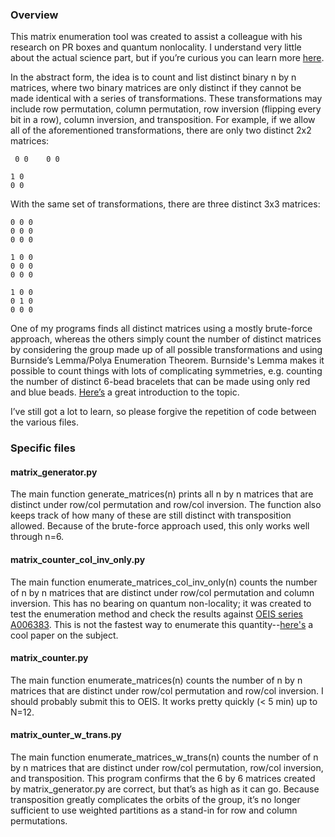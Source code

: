 ### Overview
This matrix enumeration tool was created to assist a colleague with his research on PR boxes and quantum nonlocality. I understand very little about the actual science part, but if you’re curious you can learn more [here](https://en.wikipedia.org/wiki/Quantum_nonlocality).

In the abstract form, the idea is to count and list distinct binary n by n matrices, where two binary matrices are only distinct if they cannot be made identical with a series of transformations. These transformations may include row permutation, column permutation, row inversion (flipping every bit in a row), column inversion, and transposition. For example, if we allow all of the aforementioned transformations, there are only two distinct 2x2 matrices:

``
0 0   
0 0``   

``1 0``   
``0 0``   

With the same set of transformations, there are three distinct 3x3 matrices:

``0 0 0``  
``0 0 0``  
``0 0 0``  

``1 0 0``  
``0 0 0``  
``0 0 0``  

``1 0 0``  
``0 1 0``  
``0 0 0``  

One of my programs finds all distinct matrices using a mostly brute-force approach, whereas the others simply count the number of distinct matrices by considering the group made up of all possible transformations and using Burnside’s Lemma/Polya Enumeration Theorem. Burnside's Lemma makes it possible to count things with lots of complicating symmetries, e.g. counting the number of distinct 6-bead bracelets that can be made using only red and blue beads. [Here’s](http://www.geometer.org/mathcircles/polya.pdf) a great introduction to the topic.



I’ve still got a lot to learn, so please forgive the repetition of code between the various files.


### Specific files

#### matrix_generator.py

The main function generate_matrices(n) prints all n by n matrices that are distinct under row/col permutation and row/col inversion. The function also keeps track of how many of these are still distinct with transposition allowed. Because of the brute-force approach used, this only works well through n=6. 

#### matrix_counter_col_inv_only.py

The main function enumerate_matrices_col_inv_only(n) counts the number of n by n matrices that are distinct under row/col permutation and column inversion. This has no bearing on quantum non-locality; it was created to test the enumeration method and check the results against [OEIS series A006383](http://oeis.org/A006383). This is not the fastest way to enumerate this quantity--[here's](http://ieeexplore.ieee.org/document/1672242) a cool paper on the subject.


#### matrix_counter.py

The main function enumerate_matrices(n) counts the number of n by n matrices that are distinct under row/col permutation and row/col inversion. I should probably submit this to OEIS. It works pretty quickly (< 5 min) up to N=12.


#### matrix_ounter_w_trans.py

The main function enumerate_matrices_w_trans(n) counts the number of n by n matrices that are distinct under row/col permutation, row/col inversion, and transposition. This program confirms that the 6 by 6 matrices created by matrix_generator.py are correct, but that’s as high as it can go. Because transposition greatly complicates the orbits of the group, it’s no longer sufficient to use weighted partitions as a stand-in for row and column permutations.

